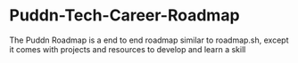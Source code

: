 # Puddn-Tech-Career-Roadmap
The Puddn Roadmap is a end to end roadmap similar to roadmap.sh, except it comes with projects and resources to develop and learn a skill
